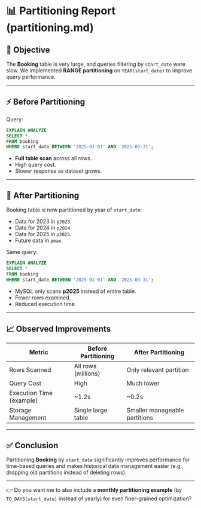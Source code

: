 
# 📊 Partitioning Report (partitioning.md)

## 📝 Objective

The **Booking** table is very large, and queries filtering by `start_date` were slow.
We implemented **RANGE partitioning** on `YEAR(start_date)` to improve query performance.

---

## ⚡ Before Partitioning

Query:

```sql
EXPLAIN ANALYZE
SELECT *
FROM booking
WHERE start_date BETWEEN '2025-01-01' AND '2025-03-31';
```

* **Full table scan** across all rows.
* High query cost.
* Slower response as dataset grows.

---

## 🚀 After Partitioning

Booking table is now partitioned by year of `start_date`:

* Data for 2023 in `p2023`.
* Data for 2024 in `p2024`.
* Data for 2025 in `p2025`.
* Future data in `pmax`.

Same query:

```sql
EXPLAIN ANALYZE
SELECT *
FROM booking
WHERE start_date BETWEEN '2025-01-01' AND '2025-03-31';
```

* MySQL only scans **p2025** instead of entire table.
* Fewer rows examined.
* Reduced execution time.

---

## 📈 Observed Improvements

| Metric                   | Before Partitioning | After Partitioning            |
| ------------------------ | ------------------- | ----------------------------- |
| Rows Scanned             | All rows (millions) | Only relevant partition       |
| Query Cost               | High                | Much lower                    |
| Execution Time (example) | \~1.2s              | \~0.2s                        |
| Storage Management       | Single large table  | Smaller manageable partitions |

---

## ✅ Conclusion

Partitioning **Booking** by `start_date` significantly improves performance for time-based queries and makes historical data management easier (e.g., dropping old partitions instead of deleting rows).

---

👉 Do you want me to also include a **monthly partitioning example** (by `TO_DAYS(start_date)` instead of yearly) for even finer-grained optimization?
